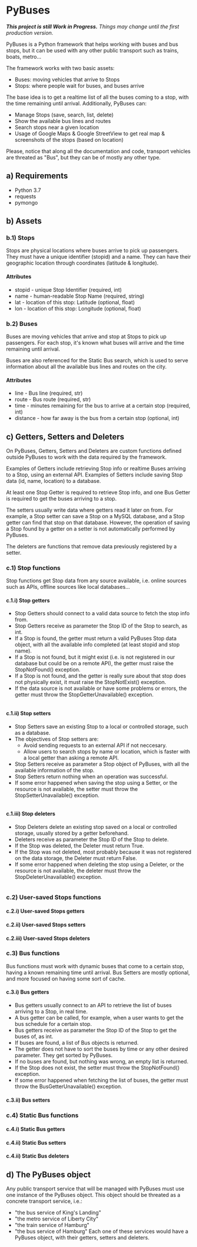 # PyBuses

**_This project is still Work in Progress._**
_Things may change until the first production version._

PyBuses is a Python framework that helps working with buses and bus stops,
but it can be used with any other public transport such as trains, boats, metro...

The framework works with two basic assets:

* Buses: moving vehicles that arrive to Stops
* Stops: where people wait for buses, and buses arrive

The base idea is to get a realtime list of all the buses coming to a stop, with the time remaining until arrival.
Additionally, PyBuses can:

* Manage Stops (save, search, list, delete)
* Show the available bus lines and routes
* Search stops near a given location
* Usage of Google Maps & Google StreetView to get real map & screenshots of the stops (based on location) 

Please, notice that along all the documentation and code, transport vehicles are threated as "Bus",
but they can be of mostly any other type.

## a) Requirements

* Python 3.7
* requests
* pymongo

## b) Assets

### b.1) Stops

Stops are physical locations where buses arrive to pick up passengers.
They must have a unique identifier (stopid) and a name.
They can have their geographic location through coordinates (latitude & longitude).

#### Attributes

* stopid - unique Stop Identifier (required, int)
* name - human-readable Stop Name (required, string)
* lat - location of this stop: Latitude (optional, float)
* lon - location of this stop: Longitude (optional, float)

### b.2) Buses

Buses are moving vehicles that arrive and stop at Stops to pick up passengers.
For each stop, it's known what buses will arrive and the time remaining until arrival.

Buses are also referenced for the Static Bus search, which is used to
serve information about all the available bus lines and routes on the city.

#### Attributes

* line - Bus line (required, str)
* route - Bus route (required, str)
* time - minutes remaining for the bus to arrive at a certain stop (required, int)
* distance - how far away is the bus from a certain stop (optional, int)

## c) Getters, Setters and Deleters

On PyBuses, Getters, Setters and Deleters are custom functions defined outside PyBuses
to work with the data required by the framework.

Examples of Getters include retrieving Stop info or realtime Buses arriving to a Stop, using an external API.
Examples of Setters include saving Stop data (id, name, location) to a database.

At least one Stop Getter is required to retrieve Stop info,
and one Bus Getter is required to get the buses arriving to a stop.

The setters usually write data where getters read it later on from.
For example, a Stop setter can save a Stop on a MySQL database, and a Stop getter can find that stop on that database.
However, the operation of saving a Stop found by a getter on a setter is not automatically performed by PyBuses.

The deleters are functions that remove data previously registered by a setter.

### c.1) Stop functions

Stop functions get Stop data from any source available, 
i.e. online sources such as APIs, offline sources like local databases...

#### c.1.i) Stop getters

* Stop Getters should connect to a valid data source to fetch the stop info from.
* Stop Getters receive as parameter the Stop ID of the Stop to search, as int.
* If a Stop is found, the getter must return a valid PyBuses Stop data object, with all the available info completed
  (at least stopid and stop name).
* If a Stop is not found, but it might exist (i.e. is not registered in our database but could be on a remote API),
the getter must raise the StopNotFound() exception.
* If a Stop is not found, and the getter is really sure about that stop does not physically exist,
  it must raise the StopNotExist() exception.
* If the data source is not available or have some problems or errors,
  the getter must throw the StopGetterUnavailable() exception.

```python  

```

#### c.1.ii) Stop setters

* Stop Setters save an existing Stop to a local or controlled storage, such as a database.
* The objectives of Stop setters are:
    * Avoid sending requests to an external API if not neccesary.
    * Allow users to search stops by name or location, which is faster with a local getter than asking a remote API.
* Stop Setters receive as parameter a Stop object of PyBuses, with all the available information of the stop.
* Stop Setters return nothing when an operation was successful.
* If some error happened when saving the stop using a Setter, or the resource is not available,
  the setter must throw the StopSetterUnavailable() exception.

```python

```

#### c.1.iii) Stop deleters

* Stop Deleters delete an existing stop saved on a local or controlled storage, usually stored by a getter beforehand.
* Deleters receive as parameter the Stop ID of the Stop to delete.
* If the Stop was deleted, the Deleter must return True.
* If the Stop was not deleted, most probably because it was not registered on the data storage,
  the Deleter must return False.
* If some error happened when deleting the stop using a Deleter, or the resource is not available,
  the deleter must throw the StopDeleterUnavailable() exception.

```python

```

### c.2) User-saved Stops functions



#### c.2.i) User-saved Stops getters



#### c.2.ii) User-saved Stops setters



#### c.2.iii) User-saved Stops deleters



### c.3) Bus functions

Bus functions must work with dynamic buses that come to a certain stop, having a known remaining time until arrival.
Bus Setters are mostly optional, and more focused on having some sort of cache.

#### c.3.i) Bus getters

* Bus getters usually connect to an API to retrieve the list of buses arriving to a Stop, in real time.
* A bus getter can be called, for example, when a user wants to get the bus schedule for a certain stop.
* Bus getters receive as parameter the Stop ID of the Stop to get the buses of, as int.
* If buses are found, a list of Bus objects is returned.
* The getter does not have to sort the buses by time or any other desired parameter. They get sorted by PyBuses.
* If no buses are found, but nothing was wrong, an empty list is returned.
* If the Stop does not exist, the setter must throw the StopNotFound() exception.
* If some error happened when fetching the list of buses, the getter must throw the BusGetterUnavailable() exception.

#### c.3.ii) Bus setters



### c.4) Static Bus functions



#### c.4.i) Static Bus getters



#### c.4.ii) Static Bus setters



#### c.4.ii) Static Bus deleters


## d) The PyBuses object

Any public transport service that will be managed with PyBuses must use one instance of the PyBuses object.
This object should be threated as a concrete transport service, i.e.:
- "the bus service of King's Landing"
- "the metro service of Liberty City"
- "the train service of Hamburg"
- "the bus service of Hamburg"
Each one of these services would have a PyBuses object, with their getters, setters and deleters.



